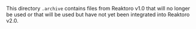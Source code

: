 This directory `.archive` contains files from Reaktoro v1.0 that will no longer be used or that will be used but have not yet been integrated into Reaktoro v2.0.
